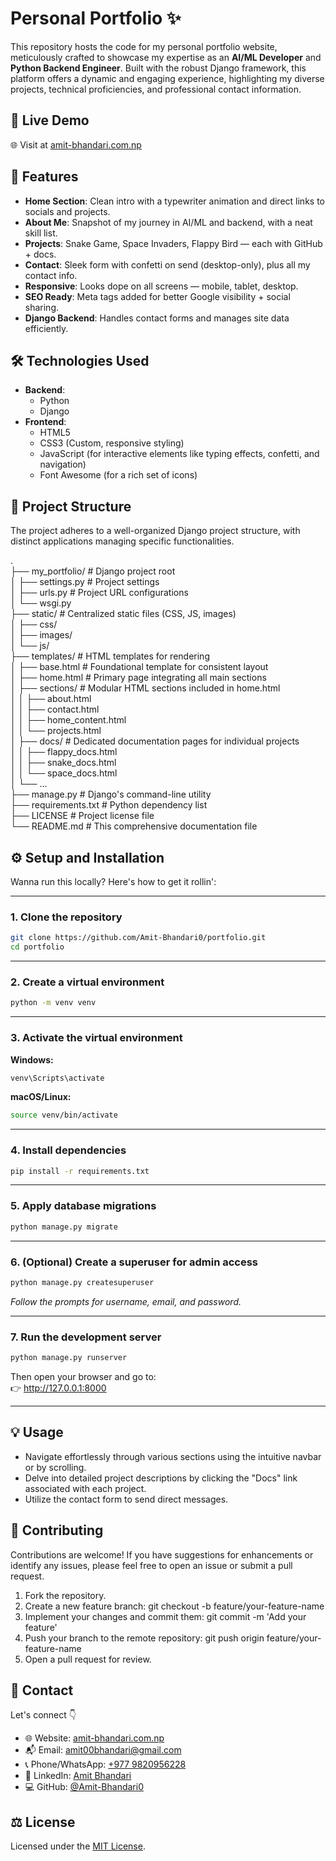 # **Personal Portfolio ✨**

This repository hosts the code for my personal portfolio website, meticulously crafted to showcase my expertise as an **AI/ML Developer** and **Python Backend Engineer**. Built with the robust Django framework, this platform offers a dynamic and engaging experience, highlighting my diverse projects, technical proficiencies, and professional contact information.

## 🚀 Live Demo

🌐 Visit at [amit-bhandari.com.np](https://amit-bhandari.com.np)  

## **🌟 Features**
* **Home Section**: Clean intro with a typewriter animation and direct links to socials and projects.  
* **About Me**: Snapshot of my journey in AI/ML and backend, with a neat skill list.  
* **Projects**: Snake Game, Space Invaders, Flappy Bird — each with GitHub + docs.  
* **Contact**: Sleek form with confetti on send (desktop-only), plus all my contact info.  
* **Responsive**: Looks dope on all screens — mobile, tablet, desktop.  
* **SEO Ready**: Meta tags added for better Google visibility + social sharing.  
* **Django Backend**: Handles contact forms and manages site data efficiently.  


## **🛠️ Technologies Used**

* **Backend**:  
  * Python  
  * Django  
* **Frontend**:  
  * HTML5  
  * CSS3 (Custom, responsive styling)  
  * JavaScript (for interactive elements like typing effects, confetti, and navigation)  
  * Font Awesome (for a rich set of icons)  


## **📁 Project Structure**

The project adheres to a well-organized Django project structure, with distinct applications managing specific functionalities.

.  
├── my\_portfolio/             \# Django project root  
│   ├── settings.py           \# Project settings  
│   ├── urls.py               \# Project URL configurations  
│   └── wsgi.py  
├── static/                   \# Centralized static files (CSS, JS, images)  
│   ├── css/  
│   ├── images/  
│   └── js/  
├── templates/                \# HTML templates for rendering  
│   ├── base.html             \# Foundational template for consistent layout  
│   ├── home.html             \# Primary page integrating all main sections  
│   ├── sections/             \# Modular HTML sections included in home.html  
│   │   ├── about.html  
│   │   ├── contact.html  
│   │   ├── home\_content.html  
│   │   └── projects.html  
│   ├── docs/                 \# Dedicated documentation pages for individual projects  
│   │   ├── flappy\_docs.html  
│   │   ├── snake\_docs.html  
│   │   └── space\_docs.html  
│   └── ...  
├── manage.py                 \# Django's command-line utility  
├── requirements.txt          \# Python dependency list  
├── LICENSE                   \# Project license file  
└── README.md                 \# This comprehensive documentation file

## ⚙️ Setup and Installation

Wanna run this locally? Here's how to get it rollin':

---

### 1. Clone the repository  
```bash  
git clone https://github.com/Amit-Bhandari0/portfolio.git  
cd portfolio  
```

---

### 2. Create a virtual environment  
```bash  
python -m venv venv  
```

---

### 3. Activate the virtual environment  

**Windows:**  
```bash  
venv\Scripts\activate  
````

**macOS/Linux:**  
```bash  
source venv/bin/activate  
```

---

### 4. Install dependencies  
```bash  
pip install -r requirements.txt  
```

---

### 5. Apply database migrations  
```bash  
python manage.py migrate  
```

---

### 6. (Optional) Create a superuser for admin access  
```bash  
python manage.py createsuperuser  
```
*Follow the prompts for username, email, and password.*

---

### 7. Run the development server  
```bash  
python manage.py runserver  
```

Then open your browser and go to:  
👉 http://127.0.0.1:8000

---

## **💡 Usage**

* Navigate effortlessly through various sections using the intuitive navbar or by scrolling.  
* Delve into detailed project descriptions by clicking the "Docs" link associated with each project.  
* Utilize the contact form to send direct messages.

## **🤝 Contributing**

Contributions are welcome\! If you have suggestions for enhancements or identify any issues, please feel free to open an issue or submit a pull request.

1. Fork the repository.  
2. Create a new feature branch: git checkout \-b feature/your-feature-name  
3. Implement your changes and commit them: git commit \-m 'Add your feature'  
4. Push your branch to the remote repository: git push origin feature/your-feature-name  
5. Open a pull request for review.

## 📧 Contact

Let's connect 👇  
- 🌐 Website: [amit-bhandari.com.np](https://amit-bhandari.com.np)  
- 📬 Email: [amit00bhandari@gmail.com](mailto:amit00bhandari@gmail.com)  
- 📞 Phone/WhatsApp: [+977 9820956228](https://wa.me/9779820956228)  
- 💼 LinkedIn: [Amit Bhandari](https://www.linkedin.com/in/amit-bhandari-15a6b2339)  
- 💻 GitHub: [@Amit-Bhandari0](https://github.com/Amit-Bhandari0)  


## ⚖️ License

Licensed under the [MIT License](./LICENSE).
